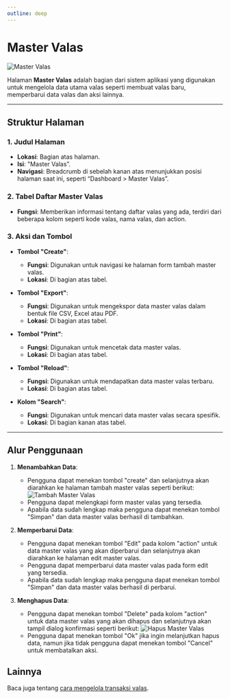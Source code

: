 ```yaml
---
outline: deep
---
```


# Master Valas

![Master Valas](/master-valas.png)

Halaman **Master Valas** adalah bagian dari sistem aplikasi yang digunakan untuk mengelola data utama valas seperti membuat valas baru, memperbarui data valas dan aksi lainnya.

---

## Struktur Halaman

### 1. **Judul Halaman**

- **Lokasi**: Bagian atas halaman.
- **Isi**: "Master Valas”.
- **Navigasi**: Breadcrumb di sebelah kanan atas menunjukkan posisi halaman saat ini, seperti “Dashboard > Master Valas”.

### 2. **Tabel Daftar Master Valas**

- **Fungsi**: Memberikan informasi tentang daftar valas yang ada, terdiri dari beberapa kolom seperti kode valas, nama valas, dan action.

### 3. **Aksi dan Tombol**

- **Tombol "Create"**:

  - **Fungsi**: Digunakan untuk navigasi ke halaman form tambah master valas.
  - **Lokasi**: Di bagian atas tabel.

- **Tombol "Export"**:

  - **Fungsi**: Digunakan untuk mengekspor data master valas dalam bentuk file CSV, Excel atau PDF.
  - **Lokasi**: Di bagian atas tabel.

- **Tombol "Print"**:

  - **Fungsi**: Digunakan untuk mencetak data master valas.
  - **Lokasi**: Di bagian atas tabel.

- **Tombol "Reload"**:

  - **Fungsi**: Digunakan untuk mendapatkan data master valas terbaru.
  - **Lokasi**: Di bagian atas tabel.

- **Kolom "Search"**:

  - **Fungsi**: Digunakan untuk mencari data master valas secara spesifik.
  - **Lokasi**: Di bagian kanan atas tabel.

---

## Alur Penggunaan

1. **Menambahkan Data**:

   - Pengguna dapat menekan tombol "create" dan selanjutnya akan diarahkan ke halaman tambah master valas seperti berikut:
     ![Tambah Master Valas](/tambah-master-valas.png)
   - Pengguna dapat melengkapi form master valas yang tersedia.
   - Apabila data sudah lengkap maka pengguna dapat menekan tombol "Simpan" dan data master valas berhasil di tambahkan.

2. **Memperbarui Data**:

   - Pengguna dapat menekan tombol "Edit" pada kolom "action" untuk data master valas yang akan diperbarui dan selanjutnya akan diarahkan ke halaman edit master valas.
   - Pengguna dapat memperbarui data master valas pada form edit yang tersedia.
   - Apabila data sudah lengkap maka pengguna dapat menekan tombol "Simpan" dan data master valas berhasil di perbarui.

3. **Menghapus Data**:

   - Pengguna dapat menekan tombol "Delete" pada kolom "action" untuk data master valas yang akan dihapus dan selanjutnya akan tampil dialog konfirmasi seperti berikut:
     ![Hapus Master Valas](/hapus-master-valas.png)
   - Pengguna dapat menekan tombol "Ok" jika ingin melanjutkan hapus data, namun jika tidak pengguna dapat menekan tombol "Cancel" untuk membatalkan aksi.

## Lainnya

Baca juga tentang [cara mengelola transaksi valas](/transaksi/daftar-valas).
